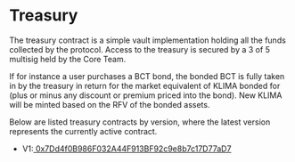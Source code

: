 # Treasury

The treasury contract is a simple vault implementation holding all the funds collected by the protocol. Access to the treasury is secured by a 3 of 5 multisig held by the Core Team.

If for instance a user purchases a BCT bond, the bonded BCT is fully taken in by the treasury in return for the market equivalent of KLIMA bonded for (plus or minus any discount or premium priced into the bond). New KLIMA will be minted based on the RFV of the bonded assets.&#x20;

Below are listed treasury contracts by version, where the latest version represents the currently active contract.

* V1:[ 0x7Dd4f0B986F032A44F913BF92c9e8b7c17D77aD7](https://polygonscan.com/address/0x7dd4f0b986f032a44f913bf92c9e8b7c17d77ad7)


